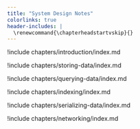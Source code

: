 ```yaml
---
title: "System Design Notes"
colorlinks: true
header-includes: |
  \renewcommand{\chapterheadstartvskip}{}
---
```


!include chapters/introduction/index.md

!include chapters/storing-data/index.md

!include chapters/querying-data/index.md

!include chapters/indexing/index.md

!include chapters/serializing-data/index.md

!include chapters/networking/index.md
